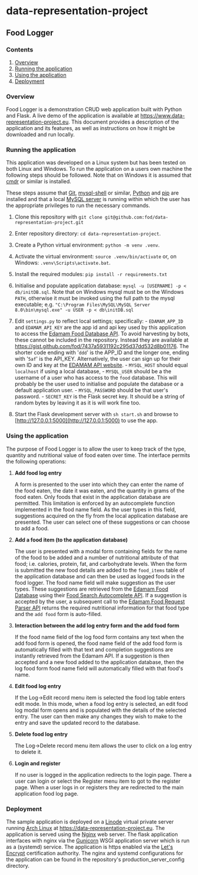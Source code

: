 # data-representation-project
## Food Logger

### Contents
1. [Overview](#overview)
1. [Running the application](#running-the-application)
1. [Using the application](using-the-application)
1. [Deployment](deployment)

### Overview
Food Logger is a demonstration CRUD web application built with Python and Flask. A live demo of the application is available at https://www.data-representation-project.eu. This document provides a description of the application and its features, as well as instructions on how it might be downloaded and run locally.

### Running the application
This application was developed on a Linux system but has been tested on both Linux and Windows. To run the application on a users own machine the following steps should be followed. Note that on Windows it is assumed that [cmdr](https://cmder.net/) or similar is installed.

These steps assume that [Git](https://git-scm.com/), [mysql-shell](https://dev.mysql.com/downloads/shell/) or similar, [Python](https://www.python.org/) and [pip](https://pypi.org/project/pip/) are installed and that a local [MySQL server](https://dev.mysql.com/downloads/mysql/) is running within which the user has the appropriate privileges to run the necessary commands.

1. Clone this repository with ```git clone git@github.com:fod/data-representation-project.git```
1. Enter repository directory: ```cd data-representation-project```.
1.  Create a Python virtual environment: ```python -m venv .venv```.
1. Activate the virtual environment: ```source .venv/bin/activate``` or, on Windows: ```.venv\Scripts\activate.bat```.
1. Install the required modules: ```pip install -r requirements.txt```
1. Initialise and populate application database: ```mysql -u [USERNAME] -p < db/initDB.sql```. Note that on Windows mysql must be on the Windows ```PATH```, otherwise it must be invoked using the full path to the mysql executable; e.g. ```"C:\Program Files\MySQL\MySQL Server 8.0\bin\mysql.exe" -u USER -p < db\initDB.sql```

1. Edit ```settings.py``` to reflect local settings; specifically:
        - ```EDAMAM_APP_ID``` and ```EDAMAM_API_KEY``` are the app id and api key used by this application to access the [Edamam Food Database API](https://developer.edamam.com/food-database-api-docs). To avoid harvesting by bots, these cannot be included in the repository. Instead they are available at https://gist.github.com/fod/7437a5931192c295d37dd532d8b01176. The shorter code ending with '```ddd```' is the APP_ID and the longer one, ending with '```5af```' is the API_KEY. Alternatively, the user can sign up for their own ID and key at the [EDAMAM API website](https://developer.edamam.com/).
        - ```MYSQL_HOST``` should equal ```localhost``` if using a local database, 
        - ```MYSQL_USER``` should be a the username of a user who has access to the ```food``` database. This will probably be the user used to initialise and populate the database or a default application user.
        - ```MYSQL_PASSWORD``` should be that user's password.
        - ```SECRET_KEY``` is the Flask secret key. It should be a string of random bytes by leaving it as it is will work fine too.
1. Start the Flask development server with ```sh start.sh``` and browse to [http://127.0.0.1:5000](http://127.0.0.1:5000) to use the app.


### Using the application
The purpose of Food Logger is to allow the user to keep track of the type, quantity and nutritional value of food eaten over time. The interface permits the following operations:

1. **Add food log entry**

    A form is presented to the user into which they can enter the name of the food eaten, the date it was eaten, and the quantity in grams of the food eaten. Only foods that exist in the application database are permitted. This limitation is enforced by an autocomplete function implemented in the food name field. As the user types in this field, suggestions acquired on the fly from the local application database are presented. The user can select one of these suggestions or can choose to add a food.
    

2. **Add a food item (to the application database)**

    The user is presented with a modal form containing fields for the name of the food to be added and a number of nutritional attribute of that food; i.e. calories, protein, fat, and carbohydrate levels. When the form is submitted the new food details are added to the ```food_items``` table of the application database and can then be used as logged foods in the food logger. The food name field will make suggestion as the user types. These suggestions are retrieved from the [Edamam Food Database](https://www.edamam.com/) using their [Food Search Autocomplete API](https://developer.edamam.com/food-database-api-docs). If a suggestion is accepted by the user, a subsequent call to the [Edamam Food Request Parser API](https://developer.edamam.com/food-database-api-docs) returns the required nutritional information for that food type and the ```add food``` form is auto-filled.

3. **Interaction between the add log entry form and the add food form**

    If the food name field of the log food form contains any text when the add food form is opened, the food name field of the add food form is automatically filled with that text and completion suggestions are instantly retrieved from the Edamam API. If a suggestion is then accepted and a new food added to the application database, then the log food form food name field will automatically filled with that food's name.

4. **Edit food log entry**

    If the Log->Edit record menu item is selected the food log table enters edit mode. In this mode, when a food log entry is selected, an edit food log modal form opens and is populated with the details of the selected entry. The user can then make any changes they wish to make to the entry and save the updated record to the database.

5. **Delete food log entry**

    The Log->Delete record menu item allows the user to click on a log entry to delete it.

6. **Login and register**

    If no user is logged in the application redirects to the login page. There a user can login or select the Register menu item to got to the register page. When a user logs in or registers they are redirected to the main application food log page.

### Deployment

The sample application is deployed on a [Linode](https://www.linode.com/) virtual private server running [Arch Linux](https://archlinux.org/) at https://data-representation-project.eu. The application is served using the [Nginx](https://docs.nginx.com/nginx/admin-guide/installing-nginx/installing-nginx-open-source/) web server. The flask application interfaces with nginx via the [Gunicorn](https://gunicorn.org) WSGI application server which is run as a (systemd) service. The application is https enabled via the [Let's Encrypt](https://letsencrypt.org/) certification authority. The nginx and systemd configurations for the application can be found in the repository's production_server_config directory.
    

